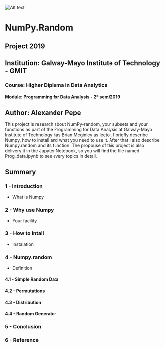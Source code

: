 ![Alt text](https://github.com/PepeAlex/numpy.random/blob/master/Numpy.jpeg)

# NumPy.Random

## Project 2019
## Institution: Galway-Mayo Institute of Technology - GMIT
### Course: Higher Diploma in Data Analytics
#### Module: Programming for Data Analysis - 2º sem/2019

## Author: Alexander Pepe

  This project is research about NumPy-random, your subsets and your functions as part of the Programming for Data Analysis at Galway-Mayo Institute of Technology has Brian Mcginley as lector.
  I briefly describe Numpy, how to install and what you need to use it. After that I also describe Numpy.random and its function. The propouse of this project is also delivery it in the Jupyter Notebook, so you will find the file named Prog_data.ipynb to see every topics in detail. 
  
## Summary
    
   ### 1 - Introduction
   - What is Numpy
    
   ### 2 - Why use Numpy
   - Your facility
    
   ### 3 - How to intall
   - Instalation
    
   ### 4 - Numpy.random
   - Definition 
    
   #### 4.1 - Simple Random Data
   #### 4.2 - Permutations
   #### 4.3 - Distribution
   #### 4.4 - Random Generator
      
   ### 5 - Conclusion
    
   ### 6 - Reference
